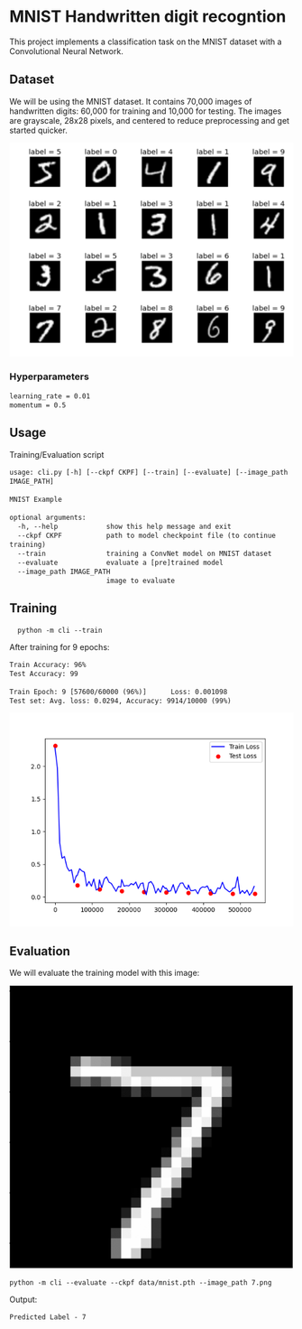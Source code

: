 # MNIST Handwritten digit recogntion
This project implements a classification task on the MNIST dataset with a Convolutional Neural Network. 

## Dataset
We will be using the MNIST dataset. It contains 70,000 images of handwritten digits: 60,000 
for training and 10,000 for testing. The images are grayscale, 28x28 pixels, and centered to
reduce preprocessing and get started quicker.

![MNISTDataset](./MNIST_samples.png)

### Hyperparameters
```
learning_rate = 0.01
momentum = 0.5
```

## Usage

Training/Evaluation script

```shell
usage: cli.py [-h] [--ckpf CKPF] [--train] [--evaluate] [--image_path IMAGE_PATH]

MNIST Example

optional arguments:
  -h, --help            show this help message and exit
  --ckpf CKPF           path to model checkpoint file (to continue training)
  --train               training a ConvNet model on MNIST dataset
  --evaluate            evaluate a [pre]trained model
  --image_path IMAGE_PATH
                        image to evaluate

```

## Training

```
  python -m cli --train
```

After training for 9 epochs:

```
Train Accuracy: 96%
Test Accuracy: 99

Train Epoch: 9 [57600/60000 (96%)]      Loss: 0.001098
Test set: Avg. loss: 0.0294, Accuracy: 9914/10000 (99%)
```

![Loss](results/epoch_9.png)

## Evaluation

We will evaluate the training model with this image:

![Label - 7](7.png)

```
python -m cli --evaluate --ckpf data/mnist.pth --image_path 7.png
```

Output:

```
Predicted Label - 7
```